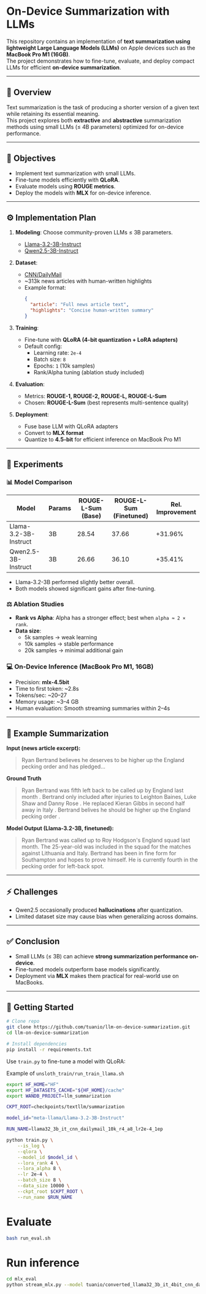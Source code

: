 # On-Device Summarization with LLMs

This repository contains an implementation of **text summarization using lightweight Large Language Models (LLMs)** on Apple devices such as the **MacBook Pro M1 (16GB)**.  
The project demonstrates how to fine-tune, evaluate, and deploy compact LLMs for efficient **on-device summarization**.

---

## 📌 Overview

Text summarization is the task of producing a shorter version of a given text while retaining its essential meaning.  
This project explores both **extractive** and **abstractive** summarization methods using small LLMs (≤ 4B parameters) optimized for on-device performance.

---

## 🎯 Objectives

- Implement text summarization with small LLMs.
- Fine-tune models efficiently with **QLoRA**.
- Evaluate models using **ROUGE metrics**.
- Deploy the models with **MLX** for on-device inference.

---

## ⚙️ Implementation Plan

1. **Modeling**: Choose community-proven LLMs ≤ 3B parameters.  
   - [Llama-3.2-3B-Instruct](https://huggingface.co/meta-llama/Llama-3.2-3B-Instruct)  
   - [Qwen2.5-3B-Instruct](https://huggingface.co/Qwen/Qwen2.5-3B-Instruct)

2. **Dataset**:  
   - [CNN/DailyMail](https://huggingface.co/datasets/abisee/cnn_dailymail)  
   - ~313k news articles with human-written highlights  
   - Example format:
     ```json
     {
       "article": "Full news article text",
       "highlights": "Concise human-written summary"
     }
     ```

3. **Training**:  
   - Fine-tune with **QLoRA (4-bit quantization + LoRA adapters)**  
   - Default config:
     - Learning rate: `2e-4`  
     - Batch size: `8`  
     - Epochs: `1` (10k samples)  
     - Rank/Alpha tuning (ablation study included)

4. **Evaluation**:  
   - Metrics: **ROUGE-1, ROUGE-2, ROUGE-L, ROUGE-L-Sum**  
   - Chosen: **ROUGE-L-Sum** (best represents multi-sentence quality)

5. **Deployment**:  
   - Fuse base LLM with QLoRA adapters  
   - Convert to **MLX format**  
   - Quantize to **4.5-bit** for efficient inference on MacBook Pro M1

---

## 🔬 Experiments

### 📊 Model Comparison
| Model | Params | ROUGE-L-Sum (Base) | ROUGE-L-Sum (Finetuned) | Rel. Improvement |
|-------|--------|---------------------|-------------------------|------------------|
| Llama-3.2-3B-Instruct | 3B | 28.54 | 37.66 | +31.96% |
| Qwen2.5-3B-Instruct   | 3B | 26.66 | 36.10 | +35.41% |

- Llama-3.2-3B performed slightly better overall.
- Both models showed significant gains after fine-tuning.

### ⚖️ Ablation Studies
- **Rank vs Alpha**: Alpha has a stronger effect; best when `alpha ≈ 2 × rank`.
- **Data size**:  
  - 5k samples → weak learning  
  - 10k samples → stable performance  
  - 20k samples → minimal additional gain

### 💻 On-Device Inference (MacBook Pro M1, 16GB)
- Precision: **mlx-4.5bit**  
- Time to first token: ~2.8s  
- Tokens/sec: ~20–27  
- Memory usage: ~3–4 GB  
- Human evaluation: Smooth streaming summaries within 2–4s

---

## 📝 Example Summarization

**Input (news article excerpt):**
> Ryan Bertrand believes he deserves to be higher up the England pecking order and has pledged...  

**Ground Truth**
> Ryan Bertrand was fifth left back to be called up by England last month .
> Bertrand only included after injuries to Leighton Baines, Luke Shaw and Danny Rose .
> He replaced Kieran Gibbs in second half away in Italy .
> Bertrand belives he should be higher up the England pecking order .

**Model Output (Llama-3.2-3B, finetuned):**
> Ryan Bertrand was called up to Roy Hodgson's England squad last month.
> The 25-year-old was included in the squad for the matches against Lithuania and Italy.
> Bertrand has been in fine form for Southampton and hopes to prove himself.
> He is currently fourth in the pecking order for left-back spot.


---

## ⚡ Challenges

- Qwen2.5 occasionally produced **hallucinations** after quantization.
- Limited dataset size may cause bias when generalizing across domains.

---

## ✅ Conclusion

- Small LLMs (≤ 3B) can achieve **strong summarization performance on-device**.  
- Fine-tuned models outperform base models significantly.  
- Deployment via **MLX** makes them practical for real-world use on MacBooks.

---

## 🚀 Getting Started

```bash
# Clone repo
git clone https://github.com/tuanio/llm-on-device-summarization.git
cd llm-on-device-summarization

# Install dependencies
pip install -r requirements.txt
```

Use `train.py` to fine-tune a model with QLoRA:

Example of `unsloth_train/run_train_llama.sh`

```bash
export HF_HOME="HF"
export HF_DATASETS_CACHE="${HF_HOME}/cache"
export WANDB_PROJECT=llm_summarization

CKPT_ROOT=checkpoints/textllm/summarization

model_id="meta-llama/Llama-3.2-3B-Instruct"

RUN_NAME=llama32_3b_it_cnn_dailymail_10k_r4_a8_lr2e-4_1ep

python train.py \
    --is_log \
    --qlora \
    --model_id $model_id \
    --lora_rank 4 \
    --lora_alpha 8 \
    --lr 2e-4 \
    --batch_size 8 \
    --data_size 10000 \
    --ckpt_root $CKPT_ROOT \
    --run_name $RUN_NAME
```

# Evaluate
```bash
bash run_eval.sh
```

# Run inference
```bash
cd mlx_eval
python stream_mlx.py --model tuanio/converted_llama32_3b_it_4bit_cnn_dailymail_10k_r4_a8_lr2e-4_1ep_fused_lora_dequant4bit_mlx4bit
```